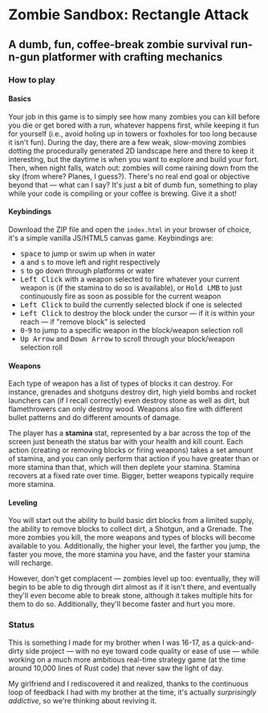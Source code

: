 # Zombie Sandbox: Rectangle Attack
## A dumb, fun, coffee-break zombie survival run-n-gun platformer with crafting mechanics

### How to play

#### Basics

Your job in this game is to simply see how many zombies you can kill before you die or get bored with a run, whatever happens first, while keeping it fun for yourself (i.e., avoid holing up in towers or foxholes for too long because it isn't fun). During the day, there are a few weak, slow-moving zombies dotting the procedurally generated 2D landscape here and there to keep it interesting, but the daytime is when you want to explore and build your fort. Then, when night falls, watch out: zombies will come raining down from the sky (from where? Planes, I guess?). There's no real end goal or objective beyond that — what can I say? It's just a bit of dumb fun, something to play while your code is compiling or your coffee is brewing. Give it a shot!

#### Keybindings

Download the ZIP file and open the `index.html` in your browser of choice, it's a simple vanilla JS/HTML5 canvas game. Keybindings are:

- <kbd>space</kbd> to jump or swim up when in water
- <kbd>a</kbd> and <kbd>s</kbd> to move left and right respectively
- <kbd>s</kbd> to go down through platforms or water
- <kbd>Left Click</kbd> with a weapon selected to fire whatever your current weapon is (if the stamina to do so is available), or <kbd>Hold LMB</kbd> to just continuously fire as soon as possible for the current weapon
- <kbd>Left Click</kbd> to build the currently selected block if one is selected
- <kbd>Left Click</kbd> to destroy the block under the cursor — if it is within your reach — if "remove block" is selected
- <kbd>0</kbd>-<kbd>9</kbd> to jump to a specific weapon in the block/weapon selection roll
- <kbd>Up Arrow</kbd> and <kbd>Down Arrow</kbd> to scroll through your block/weapon selection roll

#### Weapons

Each type of weapon has a list of types of blocks it can destroy. For instance, grenades and shotguns destroy dirt, high yield bombs and rocket launchers can (if I recall correctly) even destroy stone as well as dirt, but flamethrowers can only destroy wood. Weapons also fire with different bullet patterns and do different amounts of damage.

The player has a **stamina** stat, represented by a bar across the top of the screen just beneath the status bar with your health and kill count. Each action (creating or removing blocks or firing weapons) takes a set amount of stamina, and you can only perform that action if you have greater than or more stamina than that, which will then deplete your stamina. Stamina recovers at a fixed rate over time. Bigger, better weapons typically require more stamina.

#### Leveling

You will start out the ability to build basic dirt blocks from a limited supply, the ability to remove blocks to collect dirt, a Shotgun, and a Grenade. The more zombies you kill, the more weapons and types of blocks will become available to you. Additionally, the higher your level, the farther you jump, the faster you move, the more stamina you have, and the faster your stamina will recharge.

However, don't get complacent — zombies level up too: eventually, they will begin to be able to dig through dirt almost as if it isn't there, and eventually they'll even become able to break stone, although it takes multiple hits for them to do so. Additionally, they'll become faster and hurt you more.

###  Status

This is something I made for my brother when I was 16-17, as a quick-and-dirty side project — with no eye toward code quality or ease of use — while working on a much more ambitious real-time strategy game (at the time around 10,000 lines of Rust code) that never saw the light of day.

My girlfriend and I rediscovered it and realized, thanks to the continuous loop of feedback I had with my brother at the time, it's actually *surprisingly addictive*, so we're thinking about reviving it.
